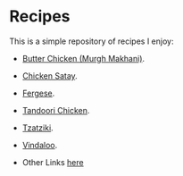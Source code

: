# Recipes
This is a simple repository of recipes I enjoy:

- [Butter Chicken (Murgh Makhani)](curry/murgh_makhani/).
- [Chicken Satay](recipes/chicken_satay/).
- [Fergese](albanian/fergese/).
- [Tandoori Chicken](rando/tandoori_chicken/).
- [Tzatziki](rando/tzatziki/).
- [Vindaloo](curry/vindaloo/).


- Other Links [here](./links.md)
